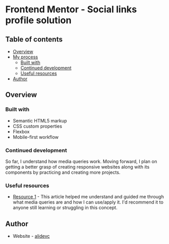 # Frontend Mentor - Social links profile solution

## Table of contents

- [Overview](#overview)
  <!-- - [Links](#links) -->
- [My process](#my-process)
  - [Built with](#built-with)
  - [Continued development](#continued-development)
  - [Useful resources](#useful-resources)
- [Author](#author)

## Overview

<!-- ### Links

- Solution URL: [Add solution URL here](https://your-solution-url.com)
- Live Site URL: [Add live site URL here](https://your-live-site-url.com) -->

### Built with

- Semantic HTML5 markup
- CSS custom properties
- Flexbox
- Mobile-first workflow

### Continued development

So far, I understand how media queries work. Moving forward, I plan on getting a better grasp of creating responsive websites along with its components by practicing and creating more projects.

### Useful resources

- [Resource 1](https://www.freecodecamp.org/news/css-media-queries-breakpoints-media-types-standard-resolutions-and-more/) - This article helped me understand and guided me through what media queries are and how I can use/apply it. I'd recommend it to anyone still learning or struggling in this concept.

## Author

- Website - [alidevc](https://www.github.com/alidevc)
